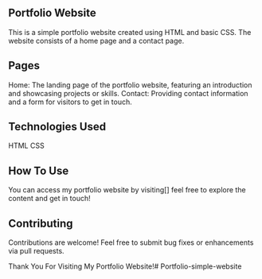 ## Portfolio Website
This is a simple portfolio website created using HTML and basic CSS. The website consists of a home page and a contact page.

## Pages
Home: The landing page of the portfolio website, featuring an introduction and showcasing projects or skills.
Contact: Providing contact information and a form for visitors to get in touch.


## Technologies Used
HTML
CSS

## How To Use
You can access my portfolio website by visiting[] feel free to explore the content and get in touch!

## Contributing
Contributions are welcome! Feel free to submit bug fixes or enhancements via pull requests.

Thank You For Visiting My Portfolio Website!# Portfolio-simple-website
